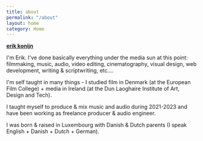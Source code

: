 ```yaml
---
title: about
permalink: "/about"
layout: home
category: Home
---
```


[**erik konijn**](/)

I'm Erik. I've done basically everything under the media sun at this point: filmmaking, music, audio, video editing, cinematography, visual design, web development, writing & scriptwriting, etc....

I'm self taught in many things - I studied film in Denmark (at the European Film College) + media in Ireland (at the Dun Laoghaire Institute of Art, Design and Tech).

I taught myself to produce & mix music and audio during 2021-2023 and have been working as freelance producer & audio engineer.

I was born & raised in Luxembourg with Danish & Dutch parents (I speak English + Danish + Dutch + German).
